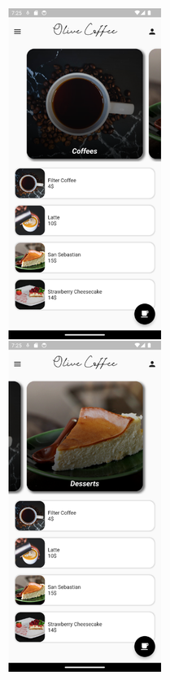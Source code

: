 <img src="https://github.com/akkaya1/OliveCoffee-FlutterProject/blob/main/images/1.png" width="300"/>

<img src="https://github.com/akkaya1/OliveCoffee-FlutterProject/blob/main/images/2.png" width="300"/>
